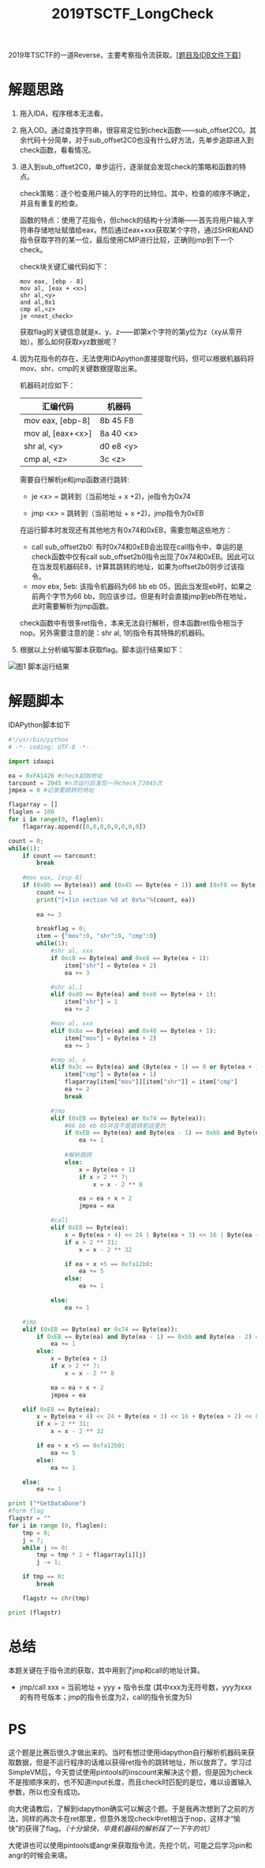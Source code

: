 ﻿---
layout: post
title: "2019TSCTF_LongCheck"
pubtime: 2019-6-12
updatetime: 2019-6-12
categories: Reverse
tags: WriteUp
---

2019年TSCTF的一道Reverse，主要考察指令流获取。[[题目及IDB文件下载](https://github.com/chrishuppor/attachToBlog/tree/master)]


# 解题思路

1. 拖入IDA，程序根本无法看。

2. 拖入OD。通过查找字符串，很容易定位到check函数——sub_offset2C0。其余代码十分简单，对于sub_offset2C0也没有什么好方法，先单步追踪进入到check函数，看看情况。

3. 进入到sub_offset2C0，单步运行，逐渐就会发现check的策略和函数的特点。

   check策略：逐个检查用户输入的字符的比特位。其中，检查的顺序不确定，并且有重复的检查。

   函数的特点：使用了花指令，但check的结构十分清晰——首先将用户输入字符串存储地址赋值给eax，然后通过eax+xxx获取某个字符，通过SHR和AND指令获取字符的某一位，最后使用CMP进行比较，正确则jmp到下一个check。

   check块关键汇编代码如下：

   ```汇编
   mov eax, [ebp - 8]
   mov al, [eax + <x>]
   shr al,<y>
   and al,0x1
   cmp al,<z>
   je <next_check>
   ```

   获取flag的关键信息就是x、y、z——即第x个字符的第y位为z（xy从零开始）。那么如何获取xyz数据呢？

4. 因为花指令的存在，无法使用IDApython直接提取代码，但可以根据机器码将mov、shr、cmp的关键数据提取出来。

   机器码对应如下：

   | 汇编代码           | 机器码     |
   | ------------------ | ---------- |
   | mov eax, [ebp-8]   | 8b 45 F8   |
   | mov al, [eax+<x\>] | 8a 40 <x\> |
   | shr al, <y\>       | d0 e8 <y\> |
   | cmp al, <z\>       | 3c <z\>    |

   需要自行解析je和jmp函数进行跳转:

   * je <x\> = 跳转到（当前地址 + x +2)，je指令为0x74

   * jmp <x\> = 跳转到（当前地址 + x +2)，jmp指令为0xEB

   在运行脚本时发现还有其他地方有0x74和0xEB，需要忽略这些地方：

   * call sub_offset2b0: 有时0x74和0xEB会出现在call指令中，幸运的是check函数中仅有call sub_offset2b0指令出现了0x74和0xEB。因此可以在当发现机器码E8，计算其跳转的地址，如果为offset2b0则步过该指令。
   * mov ebx, 5eb: 该指令机器码为66 bb eb 05，因此当发现eb时，如果之前两个字节为66 bb，则应该步过。但是有时会直接jmp到eb所在地址，此时需要解析为jmp函数。

   check函数中有很多ret指令，本来无法自行解析，但本函数ret指令相当于nop。另外需要注意的是：shr al, 1的指令有其特殊的机器码。

5. 根据以上分析编写脚本获取flag。脚本运行结果如下：

![图1 脚本运行结果](https://chrishuppor.github.io/image/Snipaste_2019-06-12_21-38-43.PNG)

# 解题脚本

IDAPython脚本如下

```python
#!/usr/bin/python
# -*- coding: UTF-8 -*-

import idaapi

ea = 0xFA1426 #check起始地址
tarcount = 2045 #n次运行后发现一共check了2045次
jmpea = 0 #记录要跳转的地址

flagarray = []
flaglen = 100
for i in range(0, flaglen):
	flagarray.append([0,0,0,0,0,0,0,0])

count = 0;
while(1):
	if count == tarcount:
		break
        
	#mov eax, [esp-8]
	if (0x8b == Byte(ea)) and (0x45 == Byte(ea + 1)) and (0xF8 == Byte(ea + 2)):
		count += 1
		print("[+]in section %d at 0x%x"%(count, ea))
        
		ea += 3

		breakflag = 0;
		item = {"mov":0, "shr":0, "cmp":0}
		while(1):
			#shr al, xxx
			if 0xc0 == Byte(ea) and 0xe8 == Byte(ea + 1):
				item["shr"] = Byte(ea + 2)
				ea += 3

			#shr al,1
			elif 0xd0 == Byte(ea) and 0xe8 == Byte(ea + 1):
				item["shr"] = 1
				ea += 2

			#mov al, xxx
			elif 0x8a == Byte(ea) and 0x40 == Byte(ea + 1):
				item["mov"] = Byte(ea + 2)
				ea += 3

			#cmp al, x
			elif 0x3c == Byte(ea) and (Byte(ea + 1) == 0 or Byte(ea + 1) == 1):
				item["cmp"] = Byte(ea + 1)
				flagarray[item["mov"]][item["shr"]] = item["cmp"]
				ea += 2
				break

			#jmp
			elif (0xEB == Byte(ea) or 0x74 == Byte(ea)):
				#66 bb eb 05并且不是跳转到这里的
				if 0xEB == Byte(ea) and Byte(ea - 1) == 0xbb and Byte(ea - 2) == 0x66 and ea != jmpea:
					ea += 1
                 
                #解析跳转
				else:
					x = Byte(ea + 1)
					if x > 2 ** 7:
						x = x - 2 ** 8

					ea = ea + x + 2
					jmpea = ea

			#call
			elif 0xE8 == Byte(ea):
				x = Byte(ea + 4) << 24 | Byte(ea + 3) << 16 | Byte(ea + 2) << 8 | Byte(ea + 1)
				if x > 2 ** 31:
					x = x - 2 ** 32

				if ea + x +5 == 0xfa12b0:
					ea += 5
				else:
					ea += 1

			else:
				ea += 1

	#jmp
	elif (0xEB == Byte(ea) or 0x74 == Byte(ea)):
		if 0xEB == Byte(ea) and Byte(ea - 1) == 0xbb and Byte(ea - 2) == 0x66 and ea != jmpea:
			ea += 1
		else:
			x = Byte(ea + 1)
			if x > 2 ** 7:
				x = x - 2 ** 8

			ea = ea + x + 2
			jmpea = ea

	elif 0xE8 == Byte(ea):
		x = Byte(ea + 4) << 24 + Byte(ea + 3) << 16 + Byte(ea + 2) << 8 + Byte(ea + 1)
		if x > 2 ** 31:
			x = x - 2 ** 32

		if ea + x +5 == 0xfa12b0:
			ea += 5
		else:
			ea += 1

	else:
		ea += 1

print ("*GetDataDone")
#form flag
flagstr = ""
for i in range (0, flaglen):
	tmp = 0;
	j = 7;
	while j >= 0: 
		tmp = tmp * 2 + flagarray[i][j]
		j -= 1;

	if tmp == 0:
		break

	flagstr += chr(tmp)

print (flagstr)
```

# 总结

本题关键在于指令流的获取，其中用到了jmp和call的地址计算。

* jmp/call xxx = 当前地址 + yyy + 指令长度 (其中xxx为无符号数，yyy为xxx的有符号版本；jmp的指令长度为2，call的指令长度为5)

# PS

这个题是比赛后很久才做出来的。当时有想过使用idapython自行解析机器码来获取数据，但是不运行程序的话难以获得ret指令的跳转地址，所以放弃了。学习过SimpleVM后，今天尝试使用pintools的inscount来解决这个题，但是因为check不是按顺序来的，也不知道input长度，而且check时匹配的是位，难以设置输入参数，所以也没有成功。

向大佬请教后，了解到idapython确实可以解这个题。于是我再次想到了之前的方法，同样的再次卡在ret那里，但意外发现check中ret相当于nop，这样才“愉快”的获得了flag。*（十分愉快，毕竟机器码的解析踩了一下午的坑）*

大佬讲也可以使用pintools或angr来获取指令流，先挖个坑，可能之后学习pin和angr的时候会来填。
